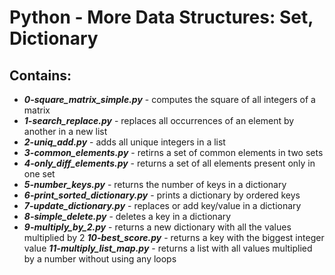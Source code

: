 # Python - More Data Structures: Set, Dictionary
## Contains:
- ***0-square_matrix_simple.py*** - computes the square of all integers of a matrix
- ***1-search_replace.py*** - replaces all occurrences of an element by another in a new list
- ***2-uniq_add.py*** - adds all unique integers in a list
- ***3-common_elements.py*** - retirns a set of common elements in two sets
- ***4-only_diff_elements.py*** - returns a set of all elements present only in one set
- ***5-number_keys.py*** - returns the number of keys in a dictionary
- ***6-print_sorted_dictionary.py*** - prints a dictionary by ordered keys
- ***7-update_dictionary.py*** - replaces or add key/value in a dictionary
- ***8-simple_delete.py*** - deletes a key in a dictionary
- ***9-multiply_by_2.py*** - returns a new dictionary with all the values multiplied by 2
***10-best_score.py*** - returns a key with the biggest integer value
***11-multiply_list_map.py*** - returns a list with all values multiplied by a number without using any loops

